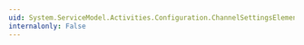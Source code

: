```yaml
---
uid: System.ServiceModel.Activities.Configuration.ChannelSettingsElement.#ctor
internalonly: False
---
```

